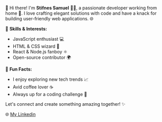 👋 Hi there! I'm **Stifnes Samuel** 🧑‍💻, a passionate developer working from home 🏡. I love crafting elegant solutions with code and have a knack for building user-friendly web applications. 🌐

🚀 **Skills & Interests:**
- JavaScript enthusiast 💻
- HTML & CSS wizard 🎨
- React & Node.js fanboy ⚛️
- Open-source contributor 🌍

🔧 **Fun Facts:**
- I enjoy exploring new tech trends 📈
- Avid coffee lover ☕
- Always up for a coding challenge 💪

Let's connect and create something amazing together! ✨

🌐 [My Linkedin](https://www.linkedin.com/in/stifnes-samuel-357300102/)
